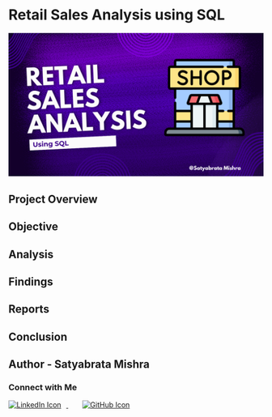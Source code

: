 # Retail Sales Analysis using SQL

![Retail-Thumbnail](https://github.com/Satyabratamishra246/SQL-Projects/blob/715b9e457db65614b3f2c51dbfc6b86a3607a5d3/retail-sales-analysis/Retail-Thumbnail.png)

## Project Overview



## Objective


## Analysis


## Findings



## Reports


## Conclusion


## Author - Satyabrata Mishra

### Connect with Me

<a href="https://www.linkedin.com/in/satyabrata-mishra246/" aria-label="LinkedIn">
  <img src="https://github.com/Satyabratamishra246/github.io/blob/205f904846099c1c36a9b978d92e1d50cecc5e8c/images/linkedin-icon.png" alt="LinkedIn Icon" width="40" style="margin-right: 10px;">
</a> &nbsp;&nbsp;&nbsp;&nbsp;&nbsp;&nbsp;
<a href="https://github.com/Satyabratamishra246" aria-label="GitHub">
  <img src="https://github.com/Satyabratamishra246/github.io/blob/205f904846099c1c36a9b978d92e1d50cecc5e8c/images/github-icon.png" alt="GitHub Icon" width="40" style="margin-right: 10px;">
</a>